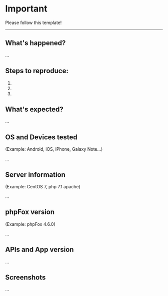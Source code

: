 # Important

Please follow this template!

----------------------------------------

## What's happened?

...

## Steps to reproduce:
1. 
2. 
3. 

## What's expected?

...

## OS and Devices tested
(Example: Android, iOS, iPhone, Galaxy Note...)

...

## Server information
(Example: CentOS 7, php 7.1 apache)

...

## phpFox version
(Example: phpFox 4.6.0)

...

## APIs and App version

...

## Screenshots
...
